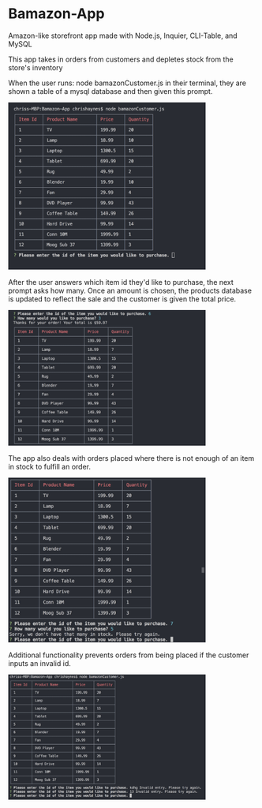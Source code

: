 # Bamazon-App
Amazon-like storefront app made with Node.js, Inquier, CLI-Table, and MySQL

This app takes in orders from customers and depletes stock from the store's inventory

When the user runs: node bamazonCustomer.js in their terminal, they are shown a 
table of a mysql database and then given this prompt.

<img src="images/firstPrompt.png" width="400">

After the user answers which item id they'd like to purchase, the next prompt asks 
how many. Once an amount is chosen, the products database is updated to reflect the 
sale and the customer is given the total price.

<img src="images/secondPrompt.png" width="400">

The app also deals with orders placed where there is not enough of an item in stock
to fulfill an order.

<img src="images/thirdPrompt.png" width="400">

Additional functionality prevents orders from being placed if the customer inputs an invalid id.

<img src="images/fourthPrompt.png" width="400">




